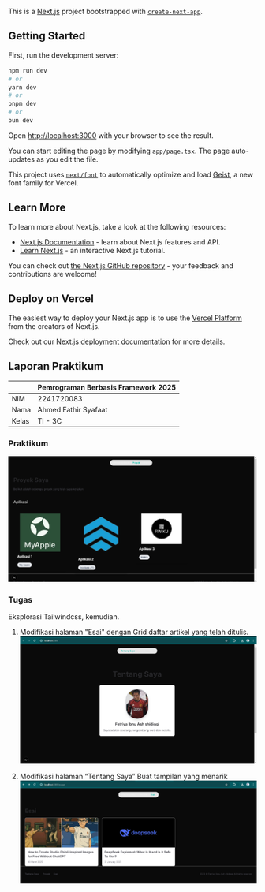 This is a [Next.js](https://nextjs.org) project bootstrapped with [`create-next-app`](https://nextjs.org/docs/app/api-reference/cli/create-next-app).

## Getting Started

First, run the development server:

```bash
npm run dev
# or
yarn dev
# or
pnpm dev
# or
bun dev
```

Open [http://localhost:3000](http://localhost:3000) with your browser to see the result.

You can start editing the page by modifying `app/page.tsx`. The page auto-updates as you edit the file.

This project uses [`next/font`](https://nextjs.org/docs/app/building-your-application/optimizing/fonts) to automatically optimize and load [Geist](https://vercel.com/font), a new font family for Vercel.

## Learn More

To learn more about Next.js, take a look at the following resources:

- [Next.js Documentation](https://nextjs.org/docs) - learn about Next.js features and API.
- [Learn Next.js](https://nextjs.org/learn) - an interactive Next.js tutorial.

You can check out [the Next.js GitHub repository](https://github.com/vercel/next.js) - your feedback and contributions are welcome!

## Deploy on Vercel

The easiest way to deploy your Next.js app is to use the [Vercel Platform](https://vercel.com/new?utm_medium=default-template&filter=next.js&utm_source=create-next-app&utm_campaign=create-next-app-readme) from the creators of Next.js.

Check out our [Next.js deployment documentation](https://nextjs.org/docs/app/building-your-application/deploying) for more details.


## Laporan Praktikum

|  | Pemrograman Berbasis Framework 2025 |
|--|--|
| NIM |  2241720083 |
| Nama |  Ahmed Fathir Syafaat |
| Kelas | TI - 3C |

### Praktikum
![alt text](public/images/1.png)

### Tugas
Eksplorasi Tailwindcss, kemudian.
1. Modifikasi halaman "Esai" dengan Grid daftar artikel yang telah ditulis.
![alt text](public/images/2.png)

2. Modifikasi halaman “Tentang Saya” Buat tampilan yang menarik
![alt text](public/images/3.png)
